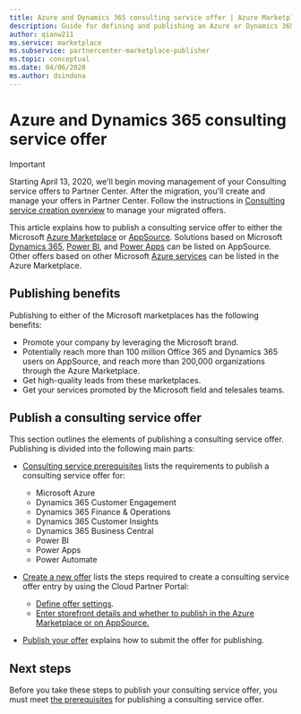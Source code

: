 ```yaml
---
title: Azure and Dynamics 365 consulting service offer | Azure Marketplace
description: Guide for defining and publishing an Azure or Dynamics 365 consulting service offer in the Cloud Partner Portal.
author: qianw211
ms.service: marketplace
ms.subservice: partnercenter-marketplace-publisher
ms.topic: conceptual
ms.date: 04/06/2020
ms.author: dsindona
---
```


# Azure and Dynamics 365 consulting service offer

>[!Important]
>Starting April 13, 2020, we'll begin moving management of your Consulting service offers to Partner Center. After the migration, you'll create and manage your offers in Partner Center. Follow the instructions in [Consulting service creation overview](https://aka.ms/AzureCreateConsultingService) to manage your migrated offers.

This article explains how to publish a consulting service offer to either the Microsoft <a href="https://azuremarketplace.microsoft.com">Azure Marketplace</a> or <a href="https://appsource.microsoft.com">AppSource</a>. Solutions based on Microsoft <a href="https://dynamics.microsoft.com">Dynamics 365</a>, <a href="https://powerbi.microsoft.com">Power BI</a>, and <a href="https://powerapps.microsoft.com">Power Apps</a> can be listed on AppSource. Other offers based on other Microsoft <a href="https://azure.microsoft.com/services">Azure services</a> can be listed in the Azure Marketplace.

## Publishing benefits

Publishing to either of the Microsoft marketplaces has the following benefits:

- Promote your company by leveraging the Microsoft brand.
- Potentially reach more than 100 million Office 365 and Dynamics 365 users on AppSource, and reach more than 200,000 organizations through the Azure Marketplace.
- Get high-quality leads from these marketplaces.
- Get your services promoted by the Microsoft field and telesales teams.

## Publish a consulting service offer

This section outlines the elements of publishing a consulting service offer. Publishing is divided into the following main parts:

- [Consulting service prerequisites](./cpp-consulting-service-prerequisites.md) lists the requirements to publish a consulting service offer for:
 
    - Microsoft Azure
    - Dynamics 365 Customer Engagement 
    - Dynamics 365 Finance & Operations 
    - Dynamics 365 Customer Insights
    - Dynamics 365 Business Central 
    - Power BI 
    - Power Apps
    - Power Automate
- [Create a new offer](./cpp-consulting-service-create-offer.md) lists the steps required to create a consulting service offer entry by using the Cloud Partner Portal:
    - [Define offer settings](./cpp-consulting-service-define-offer-settings.md).
    - [Enter storefront details and whether to publish in the Azure Marketplace or on AppSource.](./cpp-consulting-service-storefront-details.md)
- [Publish your offer](./cpp-consulting-service-publish-offer.md) explains how to submit the offer for publishing.

## Next steps

Before you take these steps to publish your consulting service offer, you must meet [the prerequisites](./cpp-consulting-service-prerequisites.md) for publishing a consulting service offer.
